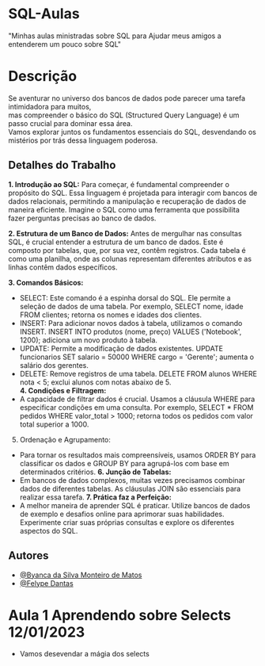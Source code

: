 # SQL-Aulas
"Minhas aulas ministradas sobre SQL para Ajudar meus amigos a entenderem um pouco sobre SQL"

# Descrição
Se aventurar no universo dos bancos de dados pode parecer uma tarefa intimidadora para muitos,<br> 
mas compreender o básico do SQL (Structured Query Language) é um passo crucial para dominar essa área. <br>
Vamos explorar juntos os fundamentos essenciais do SQL, desvendando os mistérios por trás dessa linguagem poderosa. <br>

## Detalhes do Trabalho 
**1. Introdução ao SQL:**
Para começar, é fundamental compreender o propósito do SQL. Essa linguagem é projetada para interagir com bancos de dados relacionais, permitindo a manipulação e recuperação de dados de maneira eficiente. Imagine o SQL como uma ferramenta que possibilita fazer perguntas precisas ao banco de dados.

**2. Estrutura de um Banco de Dados:**
Antes de mergulhar nas consultas SQL, é crucial entender a estrutura de um banco de dados. Este é composto por tabelas, que, por sua vez, contêm registros. Cada tabela é como uma planilha, onde as colunas representam diferentes atributos e as linhas contêm dados específicos.

**3. Comandos Básicos:**
* SELECT: Este comando é a espinha dorsal do SQL. Ele permite a seleção de dados de uma tabela. Por exemplo, SELECT nome, idade FROM clientes; retorna os nomes e idades dos clientes. <br>
* INSERT: Para adicionar novos dados à tabela, utilizamos o comando INSERT. INSERT INTO produtos (nome, preço) VALUES ('Notebook', 1200); adiciona um novo produto à tabela.<br>
* UPDATE: Permite a modificação de dados existentes. UPDATE funcionarios SET salario = 50000 WHERE cargo = 'Gerente'; aumenta o salário dos gerentes.<br>
* DELETE: Remove registros de uma tabela. DELETE FROM alunos WHERE nota < 5; exclui alunos com notas abaixo de 5.<br>
**4. Condições e Filtragem:**
* A capacidade de filtrar dados é crucial. Usamos a cláusula WHERE para especificar condições em uma consulta. Por exemplo, SELECT * FROM pedidos WHERE valor_total > 1000; retorna todos os pedidos com valor total superior a 1000.
5. Ordenação e Agrupamento:
* Para tornar os resultados mais compreensíveis, usamos ORDER BY para classificar os dados e GROUP BY para agrupá-los com base em determinados critérios.
**6. Junção de Tabelas:**
* Em bancos de dados complexos, muitas vezes precisamos combinar dados de diferentes tabelas. As cláusulas JOIN são essenciais para realizar essa tarefa.
**7. Prática faz a Perfeição:**
* A melhor maneira de aprender SQL é praticar. Utilize bancos de dados de exemplo e desafios online para aprimorar suas habilidades. Experimente criar suas próprias consultas e explore os diferentes aspectos do SQL. <br>

## Autores
- [@Byanca da Silva Monteiro de Matos](https://www.github.com/ByancaMatos01)
- [@Felype Dantas](https://github.com/FelypeDantas)

# Aula 1 Aprendendo sobre Selects 12/01/2023
* Vamos desevendar a mágia dos selects
  
